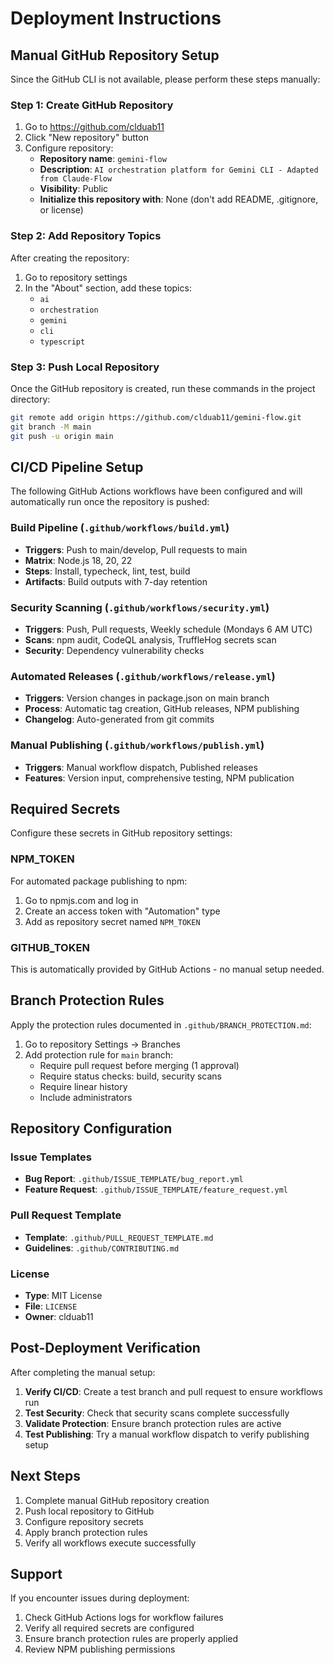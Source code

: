 # Deployment Instructions

## Manual GitHub Repository Setup

Since the GitHub CLI is not available, please perform these steps manually:

### Step 1: Create GitHub Repository

1. Go to https://github.com/clduab11
2. Click "New repository" button
3. Configure repository:
   - **Repository name**: `gemini-flow`
   - **Description**: `AI orchestration platform for Gemini CLI - Adapted from Claude-Flow`
   - **Visibility**: Public
   - **Initialize this repository with**: None (don't add README, .gitignore, or license)

### Step 2: Add Repository Topics

After creating the repository:
1. Go to repository settings
2. In the "About" section, add these topics:
   - `ai`
   - `orchestration`
   - `gemini`
   - `cli`
   - `typescript`

### Step 3: Push Local Repository

Once the GitHub repository is created, run these commands in the project directory:

```bash
git remote add origin https://github.com/clduab11/gemini-flow.git
git branch -M main
git push -u origin main
```

## CI/CD Pipeline Setup

The following GitHub Actions workflows have been configured and will automatically run once the repository is pushed:

### Build Pipeline (`.github/workflows/build.yml`)
- **Triggers**: Push to main/develop, Pull requests to main
- **Matrix**: Node.js 18, 20, 22
- **Steps**: Install, typecheck, lint, test, build
- **Artifacts**: Build outputs with 7-day retention

### Security Scanning (`.github/workflows/security.yml`)
- **Triggers**: Push, Pull requests, Weekly schedule (Mondays 6 AM UTC)
- **Scans**: npm audit, CodeQL analysis, TruffleHog secrets scan
- **Security**: Dependency vulnerability checks

### Automated Releases (`.github/workflows/release.yml`)
- **Triggers**: Version changes in package.json on main branch
- **Process**: Automatic tag creation, GitHub releases, NPM publishing
- **Changelog**: Auto-generated from git commits

### Manual Publishing (`.github/workflows/publish.yml`)
- **Triggers**: Manual workflow dispatch, Published releases
- **Features**: Version input, comprehensive testing, NPM publication

## Required Secrets

Configure these secrets in GitHub repository settings:

### NPM_TOKEN
For automated package publishing to npm:
1. Go to npmjs.com and log in
2. Create an access token with "Automation" type
3. Add as repository secret named `NPM_TOKEN`

### GITHUB_TOKEN
This is automatically provided by GitHub Actions - no manual setup needed.

## Branch Protection Rules

Apply the protection rules documented in `.github/BRANCH_PROTECTION.md`:

1. Go to repository Settings → Branches
2. Add protection rule for `main` branch:
   - Require pull request before merging (1 approval)
   - Require status checks: build, security scans
   - Require linear history
   - Include administrators

## Repository Configuration

### Issue Templates
- **Bug Report**: `.github/ISSUE_TEMPLATE/bug_report.yml`
- **Feature Request**: `.github/ISSUE_TEMPLATE/feature_request.yml`

### Pull Request Template
- **Template**: `.github/PULL_REQUEST_TEMPLATE.md`
- **Guidelines**: `.github/CONTRIBUTING.md`

### License
- **Type**: MIT License
- **File**: `LICENSE`
- **Owner**: clduab11

## Post-Deployment Verification

After completing the manual setup:

1. **Verify CI/CD**: Create a test branch and pull request to ensure workflows run
2. **Test Security**: Check that security scans complete successfully
3. **Validate Protection**: Ensure branch protection rules are active
4. **Test Publishing**: Try a manual workflow dispatch to verify publishing setup

## Next Steps

1. Complete manual GitHub repository creation
2. Push local repository to GitHub
3. Configure repository secrets
4. Apply branch protection rules
5. Verify all workflows execute successfully

## Support

If you encounter issues during deployment:
1. Check GitHub Actions logs for workflow failures
2. Verify all required secrets are configured
3. Ensure branch protection rules are properly applied
4. Review NPM publishing permissions